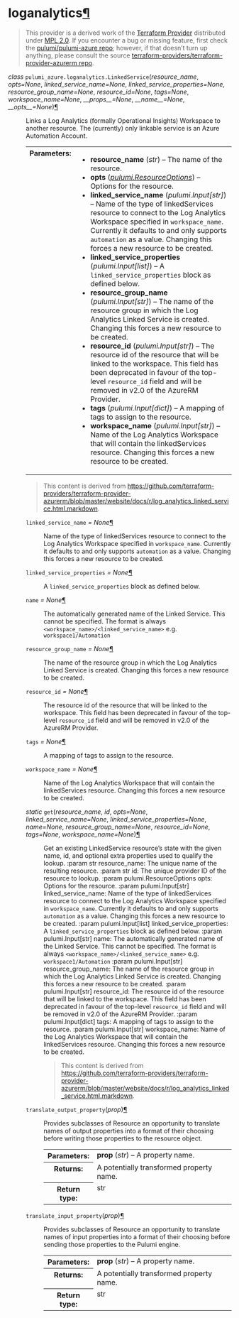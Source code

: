 ---
---

<div class="section" id="loganalytics">
<h1>loganalytics<a class="headerlink" href="#loganalytics" title="Permalink to this headline">¶</a></h1>
<blockquote>
<div>This provider is a derived work of the <a class="reference external" href="https://github.com/terraform-providers/terraform-provider-azurerm">Terraform Provider</a> distributed under
<a class="reference external" href="https://www.mozilla.org/en-US/MPL/2.0/">MPL 2.0</a>. If you encounter a bug or missing feature, first check the
<a class="reference external" href="https://github.com/pulumi/pulumi-azure/issues">pulumi/pulumi-azure repo</a>; however, if that doesn’t turn up
anything, please consult the source <a class="reference external" href="https://github.com/terraform-providers/terraform-provider-azurerm/issues">terraform-providers/terraform-provider-azurerm repo</a>.</div></blockquote>
<span class="target" id="module-pulumi_azure.loganalytics"></span><dl class="class">
<dt id="pulumi_azure.loganalytics.LinkedService">
<em class="property">class </em><code class="descclassname">pulumi_azure.loganalytics.</code><code class="descname">LinkedService</code><span class="sig-paren">(</span><em>resource_name</em>, <em>opts=None</em>, <em>linked_service_name=None</em>, <em>linked_service_properties=None</em>, <em>resource_group_name=None</em>, <em>resource_id=None</em>, <em>tags=None</em>, <em>workspace_name=None</em>, <em>__props__=None</em>, <em>__name__=None</em>, <em>__opts__=None</em><span class="sig-paren">)</span><a class="headerlink" href="#pulumi_azure.loganalytics.LinkedService" title="Permalink to this definition">¶</a></dt>
<dd><p>Links a Log Analytics (formally Operational Insights) Workspace to another resource. The (currently) only linkable service is an Azure Automation Account.</p>
<table class="docutils field-list" frame="void" rules="none">
<col class="field-name" />
<col class="field-body" />
<tbody valign="top">
<tr class="field-odd field"><th class="field-name">Parameters:</th><td class="field-body"><ul class="first last simple">
<li><strong>resource_name</strong> (<em>str</em>) – The name of the resource.</li>
<li><strong>opts</strong> (<a class="reference internal" href="../../pulumi/#pulumi.ResourceOptions" title="pulumi.ResourceOptions"><em>pulumi.ResourceOptions</em></a>) – Options for the resource.</li>
<li><strong>linked_service_name</strong> (<em>pulumi.Input</em><em>[</em><em>str</em><em>]</em>) – Name of the type of linkedServices resource to connect to the Log Analytics Workspace specified in <code class="docutils literal notranslate"><span class="pre">workspace_name</span></code>. Currently it defaults to and only supports <code class="docutils literal notranslate"><span class="pre">automation</span></code> as a value. Changing this forces a new resource to be created.</li>
<li><strong>linked_service_properties</strong> (<em>pulumi.Input</em><em>[</em><em>list</em><em>]</em>) – A <code class="docutils literal notranslate"><span class="pre">linked_service_properties</span></code> block as defined below.</li>
<li><strong>resource_group_name</strong> (<em>pulumi.Input</em><em>[</em><em>str</em><em>]</em>) – The name of the resource group in which the Log Analytics Linked Service is created. Changing this forces a new resource to be created.</li>
<li><strong>resource_id</strong> (<em>pulumi.Input</em><em>[</em><em>str</em><em>]</em>) – The resource id of the resource that will be linked to the workspace. This field has been deprecated in favour of the top-level <code class="docutils literal notranslate"><span class="pre">resource_id</span></code> field and will be removed in v2.0 of the AzureRM Provider.</li>
<li><strong>tags</strong> (<em>pulumi.Input</em><em>[</em><em>dict</em><em>]</em>) – A mapping of tags to assign to the resource.</li>
<li><strong>workspace_name</strong> (<em>pulumi.Input</em><em>[</em><em>str</em><em>]</em>) – Name of the Log Analytics Workspace that will contain the linkedServices resource. Changing this forces a new resource to be created.</li>
</ul>
</td>
</tr>
</tbody>
</table>
<blockquote>
<div>This content is derived from <a class="reference external" href="https://github.com/terraform-providers/terraform-provider-azurerm/blob/master/website/docs/r/log_analytics_linked_service.html.markdown">https://github.com/terraform-providers/terraform-provider-azurerm/blob/master/website/docs/r/log_analytics_linked_service.html.markdown</a>.</div></blockquote>
<dl class="attribute">
<dt id="pulumi_azure.loganalytics.LinkedService.linked_service_name">
<code class="descname">linked_service_name</code><em class="property"> = None</em><a class="headerlink" href="#pulumi_azure.loganalytics.LinkedService.linked_service_name" title="Permalink to this definition">¶</a></dt>
<dd><p>Name of the type of linkedServices resource to connect to the Log Analytics Workspace specified in <code class="docutils literal notranslate"><span class="pre">workspace_name</span></code>. Currently it defaults to and only supports <code class="docutils literal notranslate"><span class="pre">automation</span></code> as a value. Changing this forces a new resource to be created.</p>
</dd></dl>

<dl class="attribute">
<dt id="pulumi_azure.loganalytics.LinkedService.linked_service_properties">
<code class="descname">linked_service_properties</code><em class="property"> = None</em><a class="headerlink" href="#pulumi_azure.loganalytics.LinkedService.linked_service_properties" title="Permalink to this definition">¶</a></dt>
<dd><p>A <code class="docutils literal notranslate"><span class="pre">linked_service_properties</span></code> block as defined below.</p>
</dd></dl>

<dl class="attribute">
<dt id="pulumi_azure.loganalytics.LinkedService.name">
<code class="descname">name</code><em class="property"> = None</em><a class="headerlink" href="#pulumi_azure.loganalytics.LinkedService.name" title="Permalink to this definition">¶</a></dt>
<dd><p>The automatically generated name of the Linked Service. This cannot be specified. The format is always <code class="docutils literal notranslate"><span class="pre">&lt;workspace_name&gt;/&lt;linked_service_name&gt;</span></code> e.g. <code class="docutils literal notranslate"><span class="pre">workspace1/Automation</span></code></p>
</dd></dl>

<dl class="attribute">
<dt id="pulumi_azure.loganalytics.LinkedService.resource_group_name">
<code class="descname">resource_group_name</code><em class="property"> = None</em><a class="headerlink" href="#pulumi_azure.loganalytics.LinkedService.resource_group_name" title="Permalink to this definition">¶</a></dt>
<dd><p>The name of the resource group in which the Log Analytics Linked Service is created. Changing this forces a new resource to be created.</p>
</dd></dl>

<dl class="attribute">
<dt id="pulumi_azure.loganalytics.LinkedService.resource_id">
<code class="descname">resource_id</code><em class="property"> = None</em><a class="headerlink" href="#pulumi_azure.loganalytics.LinkedService.resource_id" title="Permalink to this definition">¶</a></dt>
<dd><p>The resource id of the resource that will be linked to the workspace. This field has been deprecated in favour of the top-level <code class="docutils literal notranslate"><span class="pre">resource_id</span></code> field and will be removed in v2.0 of the AzureRM Provider.</p>
</dd></dl>

<dl class="attribute">
<dt id="pulumi_azure.loganalytics.LinkedService.tags">
<code class="descname">tags</code><em class="property"> = None</em><a class="headerlink" href="#pulumi_azure.loganalytics.LinkedService.tags" title="Permalink to this definition">¶</a></dt>
<dd><p>A mapping of tags to assign to the resource.</p>
</dd></dl>

<dl class="attribute">
<dt id="pulumi_azure.loganalytics.LinkedService.workspace_name">
<code class="descname">workspace_name</code><em class="property"> = None</em><a class="headerlink" href="#pulumi_azure.loganalytics.LinkedService.workspace_name" title="Permalink to this definition">¶</a></dt>
<dd><p>Name of the Log Analytics Workspace that will contain the linkedServices resource. Changing this forces a new resource to be created.</p>
</dd></dl>

<dl class="staticmethod">
<dt id="pulumi_azure.loganalytics.LinkedService.get">
<em class="property">static </em><code class="descname">get</code><span class="sig-paren">(</span><em>resource_name</em>, <em>id</em>, <em>opts=None</em>, <em>linked_service_name=None</em>, <em>linked_service_properties=None</em>, <em>name=None</em>, <em>resource_group_name=None</em>, <em>resource_id=None</em>, <em>tags=None</em>, <em>workspace_name=None</em><span class="sig-paren">)</span><a class="headerlink" href="#pulumi_azure.loganalytics.LinkedService.get" title="Permalink to this definition">¶</a></dt>
<dd><p>Get an existing LinkedService resource’s state with the given name, id, and optional extra
properties used to qualify the lookup.
:param str resource_name: The unique name of the resulting resource.
:param str id: The unique provider ID of the resource to lookup.
:param pulumi.ResourceOptions opts: Options for the resource.
:param pulumi.Input[str] linked_service_name: Name of the type of linkedServices resource to connect to the Log Analytics Workspace specified in <code class="docutils literal notranslate"><span class="pre">workspace_name</span></code>. Currently it defaults to and only supports <code class="docutils literal notranslate"><span class="pre">automation</span></code> as a value. Changing this forces a new resource to be created.
:param pulumi.Input[list] linked_service_properties: A <code class="docutils literal notranslate"><span class="pre">linked_service_properties</span></code> block as defined below.
:param pulumi.Input[str] name: The automatically generated name of the Linked Service. This cannot be specified. The format is always <code class="docutils literal notranslate"><span class="pre">&lt;workspace_name&gt;/&lt;linked_service_name&gt;</span></code> e.g. <code class="docutils literal notranslate"><span class="pre">workspace1/Automation</span></code>
:param pulumi.Input[str] resource_group_name: The name of the resource group in which the Log Analytics Linked Service is created. Changing this forces a new resource to be created.
:param pulumi.Input[str] resource_id: The resource id of the resource that will be linked to the workspace. This field has been deprecated in favour of the top-level <code class="docutils literal notranslate"><span class="pre">resource_id</span></code> field and will be removed in v2.0 of the AzureRM Provider.
:param pulumi.Input[dict] tags: A mapping of tags to assign to the resource.
:param pulumi.Input[str] workspace_name: Name of the Log Analytics Workspace that will contain the linkedServices resource. Changing this forces a new resource to be created.</p>
<blockquote>
<div>This content is derived from <a class="reference external" href="https://github.com/terraform-providers/terraform-provider-azurerm/blob/master/website/docs/r/log_analytics_linked_service.html.markdown">https://github.com/terraform-providers/terraform-provider-azurerm/blob/master/website/docs/r/log_analytics_linked_service.html.markdown</a>.</div></blockquote>
</dd></dl>

<dl class="method">
<dt id="pulumi_azure.loganalytics.LinkedService.translate_output_property">
<code class="descname">translate_output_property</code><span class="sig-paren">(</span><em>prop</em><span class="sig-paren">)</span><a class="headerlink" href="#pulumi_azure.loganalytics.LinkedService.translate_output_property" title="Permalink to this definition">¶</a></dt>
<dd><p>Provides subclasses of Resource an opportunity to translate names of output properties
into a format of their choosing before writing those properties to the resource object.</p>
<table class="docutils field-list" frame="void" rules="none">
<col class="field-name" />
<col class="field-body" />
<tbody valign="top">
<tr class="field-odd field"><th class="field-name">Parameters:</th><td class="field-body"><strong>prop</strong> (<em>str</em>) – A property name.</td>
</tr>
<tr class="field-even field"><th class="field-name">Returns:</th><td class="field-body">A potentially transformed property name.</td>
</tr>
<tr class="field-odd field"><th class="field-name">Return type:</th><td class="field-body">str</td>
</tr>
</tbody>
</table>
</dd></dl>

<dl class="method">
<dt id="pulumi_azure.loganalytics.LinkedService.translate_input_property">
<code class="descname">translate_input_property</code><span class="sig-paren">(</span><em>prop</em><span class="sig-paren">)</span><a class="headerlink" href="#pulumi_azure.loganalytics.LinkedService.translate_input_property" title="Permalink to this definition">¶</a></dt>
<dd><p>Provides subclasses of Resource an opportunity to translate names of input properties into
a format of their choosing before sending those properties to the Pulumi engine.</p>
<table class="docutils field-list" frame="void" rules="none">
<col class="field-name" />
<col class="field-body" />
<tbody valign="top">
<tr class="field-odd field"><th class="field-name">Parameters:</th><td class="field-body"><strong>prop</strong> (<em>str</em>) – A property name.</td>
</tr>
<tr class="field-even field"><th class="field-name">Returns:</th><td class="field-body">A potentially transformed property name.</td>
</tr>
<tr class="field-odd field"><th class="field-name">Return type:</th><td class="field-body">str</td>
</tr>
</tbody>
</table>
</dd></dl>

</dd></dl>

</div>
